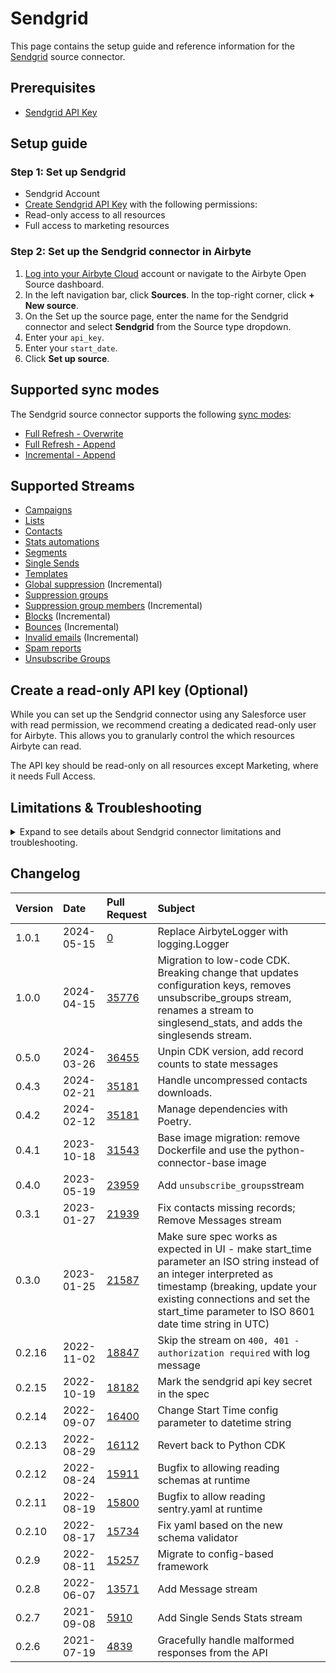 # Sendgrid

<HideInUI>

This page contains the setup guide and reference information for the [Sendgrid](https://sendgrid.com/) source connector.

</HideInUI>

## Prerequisites

- [Sendgrid API Key](https://docs.sendgrid.com/ui/account-and-settings/api-keys#creating-an-api-key)

## Setup guide

### Step 1: Set up Sendgrid

- Sendgrid Account
- [Create Sendgrid API Key](https://docs.sendgrid.com/ui/account-and-settings/api-keys#creating-an-api-key) with the following permissions:
- Read-only access to all resources
- Full access to marketing resources

### Step 2: Set up the Sendgrid connector in Airbyte

1. [Log into your Airbyte Cloud](https://cloud.airbyte.com/workspaces) account or navigate to the Airbyte Open Source dashboard.
2. In the left navigation bar, click **Sources**. In the top-right corner, click **+ New source**.
3. On the Set up the source page, enter the name for the Sendgrid connector and select **Sendgrid** from the Source type dropdown.
4. Enter your `api_key`.
5. Enter your `start_date`.
6. Click **Set up source**.

<HideInUI>

## Supported sync modes

The Sendgrid source connector supports the following [sync modes](https://docs.airbyte.com/cloud/core-concepts#connection-sync-modes):

- [Full Refresh - Overwrite](https://docs.airbyte.com/understanding-airbyte/connections/full-refresh-overwrite/)
- [Full Refresh - Append](https://docs.airbyte.com/understanding-airbyte/connections/full-refresh-append)
- [Incremental - Append](https://docs.airbyte.com/understanding-airbyte/connections/incremental-append)

## Supported Streams

- [Campaigns](https://docs.sendgrid.com/api-reference/campaigns-api/retrieve-all-campaigns)
- [Lists](https://docs.sendgrid.com/api-reference/lists/get-all-lists)
- [Contacts](https://docs.sendgrid.com/api-reference/contacts/export-contacts)
- [Stats automations](https://docs.sendgrid.com/api-reference/marketing-campaign-stats/get-all-automation-stats)
- [Segments](https://docs.sendgrid.com/api-reference/segmenting-contacts/get-list-of-segments)
- [Single Sends](https://docs.sendgrid.com/api-reference/marketing-campaign-stats/get-all-single-sends-stats)
- [Templates](https://docs.sendgrid.com/api-reference/transactional-templates/retrieve-paged-transactional-templates)
- [Global suppression](https://docs.sendgrid.com/api-reference/suppressions-global-suppressions/retrieve-all-global-suppressions) \(Incremental\)
- [Suppression groups](https://docs.sendgrid.com/api-reference/suppressions-unsubscribe-groups/retrieve-all-suppression-groups-associated-with-the-user)
- [Suppression group members](https://docs.sendgrid.com/api-reference/suppressions-suppressions/retrieve-all-suppressions) \(Incremental\)
- [Blocks](https://docs.sendgrid.com/api-reference/blocks-api/retrieve-all-blocks) \(Incremental\)
- [Bounces](https://docs.sendgrid.com/api-reference/bounces-api/retrieve-all-bounces) \(Incremental\)
- [Invalid emails](https://docs.sendgrid.com/api-reference/invalid-e-mails-api/retrieve-all-invalid-emails) \(Incremental\)
- [Spam reports](https://docs.sendgrid.com/api-reference/spam-reports-api/retrieve-all-spam-reports)
- [Unsubscribe Groups](https://docs.sendgrid.com/api-reference/suppressions-unsubscribe-groups/retrieve-all-suppression-groups-associated-with-the-user)

## Create a read-only API key (Optional)

While you can set up the Sendgrid connector using any Salesforce user with read permission, we recommend creating a dedicated read-only user for Airbyte. This allows you to granularly control the which resources Airbyte can read.

The API key should be read-only on all resources except Marketing, where it needs Full Access.

## Limitations & Troubleshooting

<details>
<summary>
Expand to see details about Sendgrid connector limitations and troubleshooting.
</summary>

### Connector limitations

#### Rate limiting

The connector is restricted by normal Sendgrid [requests limitation](https://docs.sendgrid.com/api-reference/how-to-use-the-sendgrid-v3-api/rate-limits).

### Troubleshooting

- **Legacy marketing campaigns are not supported by this source connector**. Sendgrid provides two different kinds of marketing campaigns, "legacy marketing campaigns" and "new marketing campaigns". If you are seeing a `403 FORBIDDEN error message for https://api.sendgrid.com/v3/marketing/campaigns`, it might be because your SendGrid account uses legacy marketing campaigns.
- Check out common troubleshooting issues for the Sendgrid source connector on our [Airbyte Forum](https://github.com/airbytehq/airbyte/discussions).

</details>

## Changelog

| Version | Date       | Pull Request                                             | Subject                                                                                                                                                                                                                                           |
| :------ | :--------- | :------------------------------------------------------- | :------------------------------------------------------------------------------------------------------------------------------------------------------------------------------------------------------------------------------------------------ |
| 1.0.1 | 2024-05-15 | [0](https://github.com/airbytehq/airbyte/pull/0) | Replace AirbyteLogger with logging.Logger |
| 1.0.0 | 2024-04-15 | [35776](https://github.com/airbytehq/airbyte/pull/35776) | Migration to low-code CDK. Breaking change that updates configuration keys, removes unsubscribe_groups stream, renames a stream to singlesend_stats, and adds the singlesends stream. |
| 0.5.0 | 2024-03-26 | [36455](https://github.com/airbytehq/airbyte/pull/36455) | Unpin CDK version, add record counts to state messages |
| 0.4.3   | 2024-02-21 | [35181](https://github.com/airbytehq/airbyte/pull/35343) | Handle uncompressed contacts downloads.                                                                                                                                                                                                           |
| 0.4.2   | 2024-02-12 | [35181](https://github.com/airbytehq/airbyte/pull/35181) | Manage dependencies with Poetry.                                                                                                                                                                                                                  |
| 0.4.1   | 2023-10-18 | [31543](https://github.com/airbytehq/airbyte/pull/31543) | Base image migration: remove Dockerfile and use the python-connector-base image                                                                                                                                                                   |
| 0.4.0   | 2023-05-19 | [23959](https://github.com/airbytehq/airbyte/pull/23959) | Add `unsubscribe_groups`stream                                                                                                                                                                                                                    |
| 0.3.1   | 2023-01-27 | [21939](https://github.com/airbytehq/airbyte/pull/21939) | Fix contacts missing records; Remove Messages stream                                                                                                                                                                                              |
| 0.3.0   | 2023-01-25 | [21587](https://github.com/airbytehq/airbyte/pull/21587) | Make sure spec works as expected in UI - make start_time parameter an ISO string instead of an integer interpreted as timestamp (breaking, update your existing connections and set the start_time parameter to ISO 8601 date time string in UTC) |
| 0.2.16  | 2022-11-02 | [18847](https://github.com/airbytehq/airbyte/pull/18847) | Skip the stream on `400, 401 - authorization required` with log message                                                                                                                                                                           |
| 0.2.15  | 2022-10-19 | [18182](https://github.com/airbytehq/airbyte/pull/18182) | Mark the sendgrid api key secret in the spec                                                                                                                                                                                                      |
| 0.2.14  | 2022-09-07 | [16400](https://github.com/airbytehq/airbyte/pull/16400) | Change Start Time config parameter to datetime string                                                                                                                                                                                             |
| 0.2.13  | 2022-08-29 | [16112](https://github.com/airbytehq/airbyte/pull/16112) | Revert back to Python CDK                                                                                                                                                                                                                         |
| 0.2.12  | 2022-08-24 | [15911](https://github.com/airbytehq/airbyte/pull/15911) | Bugfix to allowing reading schemas at runtime                                                                                                                                                                                                     |
| 0.2.11  | 2022-08-19 | [15800](https://github.com/airbytehq/airbyte/pull/15800) | Bugfix to allow reading sentry.yaml at runtime                                                                                                                                                                                                    |
| 0.2.10  | 2022-08-17 | [15734](https://github.com/airbytehq/airbyte/pull/15734) | Fix yaml based on the new schema validator                                                                                                                                                                                                        |
| 0.2.9   | 2022-08-11 | [15257](https://github.com/airbytehq/airbyte/pull/15257) | Migrate to config-based framework                                                                                                                                                                                                                 |
| 0.2.8   | 2022-06-07 | [13571](https://github.com/airbytehq/airbyte/pull/13571) | Add Message stream                                                                                                                                                                                                                                |
| 0.2.7   | 2021-09-08 | [5910](https://github.com/airbytehq/airbyte/pull/5910)   | Add Single Sends Stats stream                                                                                                                                                                                                                     |
| 0.2.6   | 2021-07-19 | [4839](https://github.com/airbytehq/airbyte/pull/4839)   | Gracefully handle malformed responses from the API                                                                                                                                                                                                |

</HideInUI>
